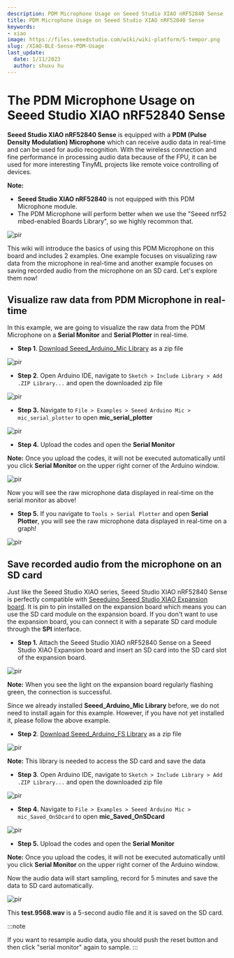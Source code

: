 ```yaml
---
description: PDM Microphone Usage on Seeed Studio XIAO nRF52840 Sense
title: PDM Microphone Usage on Seeed Studio XIAO nRF52840 Sense
keywords:
- xiao
image: https://files.seeedstudio.com/wiki/wiki-platform/S-tempor.png
slug: /XIAO-BLE-Sense-PDM-Usage
last_update:
  date: 1/11/2023
  author: shuxu hu
---
```


# The PDM Microphone Usage on Seeed Studio XIAO nRF52840 Sense

**Seeed Studio XIAO nRF52840 Sense** is equipped with a **PDM (Pulse Density Modulation) Microphone** which can receive audio data in real-time and can be used for audio recognition. With the wireless connection and fine performance in processing audio data because of the FPU, it can be used for more interesting TinyML projects like remote voice controlling of devices.

**Note:**

- **Seeed Studio XIAO nRF52840** is not equipped with this PDM Microphone module.
- The PDM Microphone will perform better when we use the "Seeed nrf52 mbed-enabled Boards Library", so we highly recommon that.

<p style={{textAlign: 'center'}}><img src="https://files.seeedstudio.com/wiki/XIAO-BLE/XIAO_nRF52840_new7.png" alt="pir" width={600} height="auto" /></p>

This wiki will introduce the basics of using this PDM Microphone on this board and includes 2 examples. One example focuses on visualizing raw data from the microphone in real-time and another example focuses on saving recorded audio from the microphone on an SD card. Let's explore them now!

## Visualize raw data from PDM Microphone in real-time

In this example, we are going to visualize the raw data from the PDM Microphone on a **Serial Monitor** and **Serial Plotter** in real-time.

- **Step 1**. [Download Seeed_Arduino_Mic Library](https://github.com/Seeed-Studio/Seeed_Arduino_Mic) as a zip file

<p style={{textAlign: 'center'}}><img src="https://files.seeedstudio.com/wiki/XIAO-BLE/PDM-zip.png" alt="pir" width={1000} height="auto" /></p>

- **Step 2**. Open Arduino IDE, navigate to `Sketch > Include Library > Add .ZIP Library...` and open the downloaded zip file

<p style={{textAlign: 'center'}}><img src="https://files.seeedstudio.com/wiki/XIAO-BLE/add-zip.png" alt="pir" width={600} height="auto" /></p>

- **Step 3.** Navigate to `File > Examples > Seeed Arduino Mic > mic_serial_plotter` to open **mic_serial_plotter**

<p style={{textAlign: 'center'}}><img src="https://files.seeedstudio.com/wiki/XIAO-BLE/PDM-install.png" alt="pir" width={550} height="auto" /></p>

- **Step 4.** Upload the codes and open the **Serial Monitor**

**Note:** Once you upload the codes, it will not be executed automatically until you click **Serial Monitor** on the upper right corner of the Arduino window.

<p style={{textAlign: 'center'}}><img src="https://files.seeedstudio.com/wiki/XIAO-BLE/PDM-output-serial.png" alt="pir" width={550} height="auto" /></p>

Now you will see the raw microphone data displayed in real-time on the serial monitor as above!

- **Step 5.** If you navigate to `Tools > Serial Plotter` and open **Serial Plotter**, you will see the raw microphone data displayed in real-time on a graph!

<p style={{textAlign: 'center'}}><img src="https://files.seeedstudio.com/wiki/XIAO-BLE/PDM-output-graph.png" alt="pir" width={700} height="auto" /></p>

## Save recorded audio from the microphone on an SD card

Just like the Seeed Studio XIAO series, Seeed Studio XIAO nRF52840 Sense is perfectly compatible with [Seeeduino Seeed Studio XIAO Expansion board](https://www.seeedstudio.com/Seeeduino-XIAO-Expansion-board-p-4746.html). It is pin to pin installed on the expansion board which means you can use the SD card module on the expansion board. If you don't want to use the expansion board, you can connect it with a separate SD card module through the **SPI** interface.

- **Step 1.** Attach the Seeed Studio XIAO nRF52840 Sense on a Seeed Studio XIAO Expansion board and insert an SD card into the SD card slot of the expansion board.

<p style={{textAlign: 'center'}}><img src="https://files.seeedstudio.com/wiki/XIAO-BLE/SD-connect.png" alt="pir" width={500} height="auto" /></p>

**Note:** When you see the light on the expansion board regularly flashing green, the connection is successful.

Since we already installed **Seeed_Arduino_Mic Library** before, we do not need to install again for this example. However, if you have not yet installed it, please follow the above example.

- **Step 2**. [Download Seeed_Arduino_FS Library](https://github.com/Seeed-Studio/Seeed_Arduino_Mic) as a zip file

<p style={{textAlign: 'center'}}><img src="https://files.seeedstudio.com/wiki/XIAO-BLE/arduino-fs-zip.png" alt="pir" width={1000} height="auto" /></p>

**Note:** This library is needed to access the SD card and save the data

- **Step 3**. Open Arduino IDE, navigate to `Sketch > Include Library > Add .ZIP Library...` and open the downloaded zip file

<p style={{textAlign: 'center'}}><img src="https://files.seeedstudio.com/wiki/XIAO-BLE/add-zip.png" alt="pir" width={600} height="auto" /></p>

- **Step 4.** Navigate to `File > Examples > Seeed Arduino Mic > mic_Saved_OnSDcard` to open **mic_Saved_OnSDcard**

<p style={{textAlign: 'center'}}><img src="https://files.seeedstudio.com/wiki/XIAO-BLE/PDM-sd-install.jpg" alt="pir" width={550} height="auto" /></p>

- **Step 5.** Upload the codes and open the **Serial Monitor**

**Note:** Once you upload the codes, it will not be executed automatically until you click **Serial Monitor** on the upper right corner of the Arduino window.

Now the audio data will start sampling, record for 5 minutes and save the data to SD card automatically.

<p style={{textAlign: 'center'}}><img src="https://files.seeedstudio.com/wiki/XIAO-BLE/PDMsavecodeoncard.png" alt="pir" width={800} height="auto" /></p>

This **test.9568.wav** is a 5-second audio file and it is saved on the SD card.

:::note

If you want to resample audio data, you should push the reset button and then click "serial monitor" again to sample.
:::
